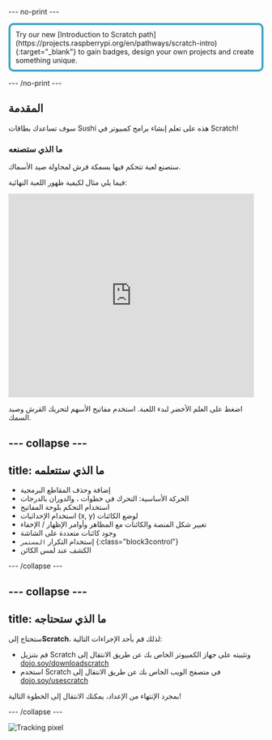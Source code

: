 \--- no-print \---

<p style="border: 4px solid #41a6c4; padding: 10px; border-radius: 10px;">
Try our new [Introduction to Scratch path](https://projects.raspberrypi.org/en/pathways/scratch-intro){:target="_blank"} to gain badges, design your own projects and create something unique.
</p>

\--- /no-print \---

## المقدمة

سوف تساعدك بطاقات Sushi هذه على تعلم إنشاء برامج كمبيوتر في Scratch!

### ما الذي ستصنعه

ستصنع لعبة تتحكم فيها بسمكة قرش لمحاولة صيد الأسماك.

فيما يلي مثال لكيفية ظهور اللعبة النهائية:

<div class="scratch-preview">
  <iframe allowtransparency="true" width="485" height="402" src="https://scratch.mit.edu/projects/embed/205355052/?autostart=false" frameborder="0"></iframe>
</div>

اضغط على العلم الأخضر لبدء اللعبة. استخدم مفاتيح الأسهم لتحريك القرش وصيد السمك.

## \--- collapse \---

## title: ما الذي ستتعلمه

+ إضافة وحذف المقاطع البرمجية
+ الحركة الأساسية: التحرك في خطوات ، والدوران بالدرجات
+ استخدام التحكم بلوحة المفاتيح
+ استخدام الإحداثيات (x, y) لوضع الكائنات
+ تغيير شكل المنصة والكائنات مع المظاهر وأوامر الإظهار / الإخفاء
+ وجود كائنات متعددة على الشاشة
+ إستخدام التكرار `المستمر` {:class="block3control"}
+ الكشف عند لمس الكائن

\--- /collapse \---

## \--- collapse \---

## title: ما الذي ستحتاجه

ستحتاج إلى**Scratch**، لذلك قم بأحد الإجراءات التالية:

+ قم بتنزيل Scratch وتثبيته على جهاز الكمبيوتر الخاص بك عن طريق الانتقال إلى [dojo.soy/downloadscratch](http://dojo.soy/downloadscratch)
+ استخدم Scratch في متصفح الويب الخاص بك عن طريق الانتقال إلى [dojo.soy/usescratch](http://dojo.soy/usescratch)

بمجرد الإنتهاء من الإعداد، يمكنك الانتقال إلى الخطوة التالية!

\--- /collapse \---

![Tracking pixel](http://code.org/api/hour/begin_coderdojo_sushi.png)